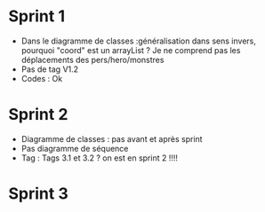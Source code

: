 # Sprint 1
- Dans le diagramme de classes :généralisation dans sens invers, pourquoi "coord" est un arrayList ? Je ne comprend pas les déplacements des pers/hero/monstres
- Pas de tag V1.2
- Codes : Ok

# Sprint 2
- Diagramme de classes : pas avant et après sprint
- Pas diagramme de séquence
- Tag : Tags 3.1 et 3.2 ? on est en sprint 2 !!!!

# Sprint 3

